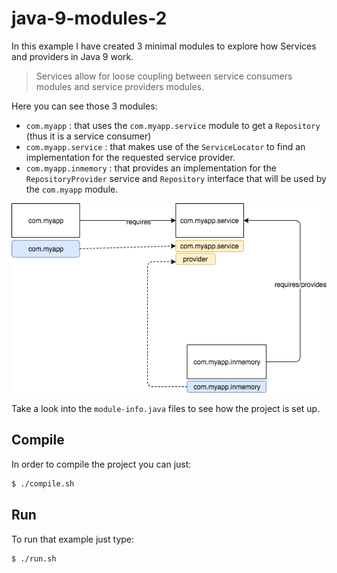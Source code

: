 # java-9-modules-2

In this example I have created 3 minimal modules to explore how Services and providers in Java 9 work.

> Services allow for loose coupling between service consumers modules and service providers modules.

Here you can see those 3 modules:

* `com.myapp` : that uses the `com.myapp.service` module to get a `Repository` (thus it is a service consumer)
* `com.myapp.service` : that makes use of the `ServiceLocator` to find an implementation for the requested service provider.
* `com.myapp.inmemory` : that provides an implementation for the `RepositoryProvider` service and `Repository` interface that will be used by the `com.myapp` module.

![](misc/java-9-modules-2.png)


Take a look into the `module-info.java` files to see how the project is set up.

## Compile

In order to compile the project you can just:

```bash
$ ./compile.sh
```

## Run

To run that example just type:

```bash
$ ./run.sh
```